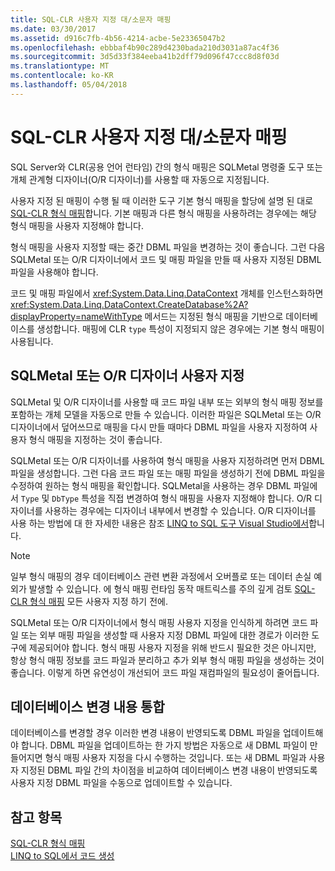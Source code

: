 ```yaml
---
title: SQL-CLR 사용자 지정 대/소문자 매핑
ms.date: 03/30/2017
ms.assetid: d916c7fb-4b56-4214-acbe-5e23365047b2
ms.openlocfilehash: ebbbaf4b90c289d4230bada210d3031a87ac4f36
ms.sourcegitcommit: 3d5d33f384eeba41b2dff79d096f47ccc8d8f03d
ms.translationtype: MT
ms.contentlocale: ko-KR
ms.lasthandoff: 05/04/2018
---
```

# <a name="sql-clr-custom-type-mappings"></a>SQL-CLR 사용자 지정 대/소문자 매핑
SQL Server와 CLR(공용 언어 런타임) 간의 형식 매핑은 SQLMetal 명령줄 도구 또는 개체 관계형 디자이너(O/R 디자이너)를 사용할 때 자동으로 지정됩니다.  
  
 사용자 지정 된 매핑이 수행 될 때 이러한 도구 기본 형식 매핑을 할당에 설명 된 대로 [SQL-CLR 형식 매핑](../../../../../../docs/framework/data/adonet/sql/linq/sql-clr-type-mapping.md)합니다. 기본 매핑과 다른 형식 매핑을 사용하려는 경우에는 해당 형식 매핑을 사용자 지정해야 합니다.  
  
 형식 매핑을 사용자 지정할 때는 중간 DBML 파일을 변경하는 것이 좋습니다. 그런 다음 SQLMetal 또는 O/R 디자이너에서 코드 및 매핑 파일을 만들 때 사용자 지정된 DBML 파일을 사용해야 합니다.  
  
 코드 및 매핑 파일에서 <xref:System.Data.Linq.DataContext> 개체를 인스턴스화하면 <xref:System.Data.Linq.DataContext.CreateDatabase%2A?displayProperty=nameWithType> 메서드는 지정된 형식 매핑을 기반으로 데이터베이스를 생성합니다. 매핑에 CLR `type` 특성이 지정되지 않은 경우에는 기본 형식 매핑이 사용됩니다.  
  
## <a name="customization-with-sqlmetal-or-or-designer"></a>SQLMetal 또는 O/R 디자이너 사용자 지정  
 SQLMetal 및 O/R 디자이너를 사용할 때 코드 파일 내부 또는 외부의 형식 매핑 정보를 포함하는 개체 모델을 자동으로 만들 수 있습니다. 이러한 파일은 SQLMetal 또는 O/R 디자이너에서 덮어쓰므로 매핑을 다시 만들 때마다 DBML 파일을 사용자 지정하여 사용자 형식 매핑을 지정하는 것이 좋습니다.  
  
 SQLMetal 또는 O/R 디자이너를 사용하여 형식 매핑을 사용자 지정하려면 먼저 DBML 파일을 생성합니다. 그런 다음 코드 파일 또는 매핑 파일을 생성하기 전에 DBML 파일을 수정하여 원하는 형식 매핑을 확인합니다. SQLMetal을 사용하는 경우 DBML 파일에서 `Type` 및 `DbType` 특성을 직접 변경하여 형식 매핑을 사용자 지정해야 합니다. O/R 디자이너를 사용하는 경우에는 디자이너 내부에서 변경할 수 있습니다. O/R 디자이너를 사용 하는 방법에 대 한 자세한 내용은 참조 [LINQ to SQL 도구 Visual Studio에서](/visualstudio/data-tools/linq-to-sql-tools-in-visual-studio2)합니다.  
  
> [!NOTE]
>  일부 형식 매핑의 경우 데이터베이스 관련 변환 과정에서 오버플로 또는 데이터 손실 예외가 발생할 수 있습니다. 에 형식 매핑 런타임 동작 매트릭스를 주의 깊게 검토 [SQL-CLR 형식 매핑](../../../../../../docs/framework/data/adonet/sql/linq/sql-clr-type-mapping.md) 모든 사용자 지정 하기 전에.  
  
 SQLMetal 또는 O/R 디자이너에서 형식 매핑 사용자 지정을 인식하게 하려면 코드 파일 또는 외부 매핑 파일을 생성할 때 사용자 지정 DBML 파일에 대한 경로가 이러한 도구에 제공되어야 합니다. 형식 매핑 사용자 지정을 위해 반드시 필요한 것은 아니지만, 항상 형식 매핑 정보를 코드 파일과 분리하고 추가 외부 형식 매핑 파일을 생성하는 것이 좋습니다. 이렇게 하면 유연성이 개선되어 코드 파일 재컴파일의 필요성이 줄어듭니다.  
  
## <a name="incorporating-database-changes"></a>데이터베이스 변경 내용 통합  
 데이터베이스를 변경할 경우 이러한 변경 내용이 반영되도록 DBML 파일을 업데이트해야 합니다. DBML 파일을 업데이트하는 한 가지 방법은 자동으로 새 DBML 파일이 만들어지면 형식 매핑 사용자 지정을 다시 수행하는 것입니다. 또는 새 DBML 파일과 사용자 지정된 DBML 파일 간의 차이점을 비교하여 데이터베이스 변경 내용이 반영되도록 사용자 지정 DBML 파일을 수동으로 업데이트할 수 있습니다.  
  
## <a name="see-also"></a>참고 항목  
 [SQL-CLR 형식 매핑](../../../../../../docs/framework/data/adonet/sql/linq/sql-clr-type-mapping.md)  
 [LINQ to SQL에서 코드 생성](../../../../../../docs/framework/data/adonet/sql/linq/code-generation-in-linq-to-sql.md)
